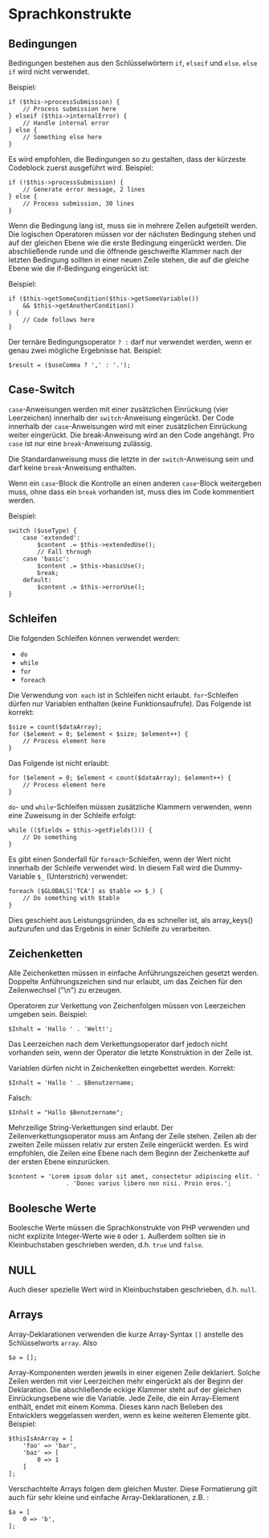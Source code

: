 # Sprachkonstrukte

## Bedingungen
Bedingungen bestehen aus den Schlüsselwörtern ``if``, ``elseif`` und ``else``.
``else if`` wird nicht verwendet.

Beispiel:
```
if ($this->processSubmission) {
    // Process submission here
} elseif ($this->internalError) {
    // Handle internal error
} else {
    // Something else here
}
```

Es wird empfohlen, die Bedingungen so zu gestalten, dass der kürzeste Codeblock zuerst ausgeführt wird.
Beispiel:
```
if (!$this->processSubmission) {
    // Generate error message, 2 lines
} else {
    // Process submission, 30 lines
}
```

Wenn die Bedingung lang ist, muss sie in mehrere Zeilen aufgeteilt werden. 
Die logischen Operatoren müssen vor der nächsten Bedingung stehen und auf der 
gleichen Ebene wie die erste Bedingung eingerückt werden. Die abschließende runde und die öffnende 
geschweifte Klammer nach der letzten Bedingung sollten in einer neuen Zeile stehen, die auf die gleiche 
Ebene wie die if-Bedingung eingerückt ist:

Beispiel:
```
if ($this->getSomeCondition($this->getSomeVariable())
    && $this->getAnotherCondition()
) {
    // Code follows here
}
```

Der ternäre Bedingungsoperator ``? :`` darf nur verwendet werden, wenn er genau zwei mögliche Ergebnisse hat.
Beispiel:
```
$result = ($useComma ? ',' : '.');
```

## Case-Switch
``case``-Anweisungen werden mit einer zusätzlichen Einrückung (vier Leerzeichen) innerhalb der
``switch``-Anweisung eingerückt. Der Code innerhalb der ``case``-Anweisungen wird mit einer zusätzlichen
Einrückung weiter eingerückt. Die break-Anweisung wird an den Code angehängt. Pro ``case`` ist nur 
eine ``break``-Anweisung zulässig.

Die Standardanweisung muss die letzte in der ``switch``-Anweisung sein und darf keine ``break``-Anweisung enthalten.

Wenn ein ``case``-Block die Kontrolle an einen anderen ``case``-Block weitergeben muss, ohne dass ein
``break`` vorhanden ist, muss dies im Code kommentiert werden.

Beispiel:
```
switch ($useType) {
    case 'extended':
        $content .= $this->extendedUse();
        // Fall through
    case 'basic':
        $content .= $this->basicUse();
        break;
    default:
        $content .= $this->errorUse();
}
```

## Schleifen
Die folgenden Schleifen können verwendet werden:
* ``do``
* ``while``
* ``for``
* ``foreach``

Die Verwendung von`` each`` ist in Schleifen nicht erlaubt.
``for``-Schleifen dürfen nur Variablen enthalten (keine Funktionsaufrufe). Das Folgende ist korrekt:
```
$size = count($dataArray);
for ($element = 0; $element < $size; $element++) {
    // Process element here
}
```
Das Folgende ist nicht erlaubt:
```
for ($element = 0; $element < count($dataArray); $element++) {
    // Process element here
}
```
``do``- und ``while``-Schleifen müssen zusätzliche Klammern verwenden, wenn eine Zuweisung in der Schleife erfolgt:
```
while (($fields = $this->getFields())) {
    // Do something
}
```
Es gibt einen Sonderfall für ``foreach``-Schleifen, wenn der Wert nicht innerhalb der Schleife verwendet wird. 
In diesem Fall wird die Dummy-Variable ``$_`` (Unterstrich) verwendet:
```
foreach ($GLOBALS['TCA'] as $table => $_) {
    // Do something with $table
}
```
Dies geschieht aus Leistungsgründen, da es schneller ist, als array_keys() aufzurufen und das Ergebnis in einer Schleife zu verarbeiten.

## Zeichenketten
Alle Zeichenketten müssen in einfache Anführungszeichen gesetzt werden. 
Doppelte Anführungszeichen sind nur erlaubt, um das Zeichen für den Zeilenwechsel ("\n") zu erzeugen.

Operatoren zur Verkettung von Zeichenfolgen müssen von Leerzeichen umgeben sein. Beispiel:
```
$Inhalt = 'Hallo ' . 'Welt!';
```
Das Leerzeichen nach dem Verkettungsoperator darf jedoch nicht vorhanden sein, 
wenn der Operator die letzte Konstruktion in der Zeile ist.

Variablen dürfen nicht in Zeichenketten eingebettet werden. Korrekt:
```
$Inhalt = 'Hallo ' . $Benutzername;
```
Falsch:
```
$Inhalt = "Hallo $Benutzername";
```
Mehrzeilige String-Verkettungen sind erlaubt. 
Der Zeilenverkettungsoperator muss am Anfang der Zeile stehen. 
Zeilen ab der zweiten Zeile müssen relativ zur ersten Zeile eingerückt werden. 
Es wird empfohlen, die Zeilen eine Ebene nach dem Beginn der Zeichenkette auf der ersten Ebene einzurücken.
```
$content = 'Lorem ipsum dolor sit amet, consectetur adipiscing elit. '
                . 'Donec varius libero non nisi. Proin eros.';
```

## Boolesche Werte
Boolesche Werte müssen die Sprachkonstrukte von PHP verwenden und nicht explizite Integer-Werte wie ``0`` oder ``1``. 
Außerdem sollten sie in Kleinbuchstaben geschrieben werden, d.h. ``true`` und ``false``.

## NULL
Auch dieser spezielle Wert wird in Kleinbuchstaben geschrieben, d.h. ``null``.

## Arrays
Array-Deklarationen verwenden die kurze Array-Syntax ``[]`` anstelle des Schlüsselworts ``array``. Also
```
$a = [];
```
Array-Komponenten werden jeweils in einer eigenen Zeile deklariert. Solche Zeilen werden mit vier Leerzeichen mehr eingerückt als der Beginn der Deklaration. Die abschließende eckige Klammer steht auf der gleichen Einrückungsebene wie die Variable. Jede Zeile, die ein Array-Element enthält, endet mit einem Komma. Dieses kann nach Belieben des Entwicklers weggelassen werden, wenn es keine weiteren Elemente gibt. Beispiel:
```
$thisIsAnArray = [
    'foo' => 'bar',
    'baz' => [
        0 => 1
    ]
];
```
Verschachtelte Arrays folgen dem gleichen Muster. Diese Formatierung gilt auch für sehr kleine und einfache Array-Deklarationen, z.B. :
```
$a = [
    0 => 'b',
];
```